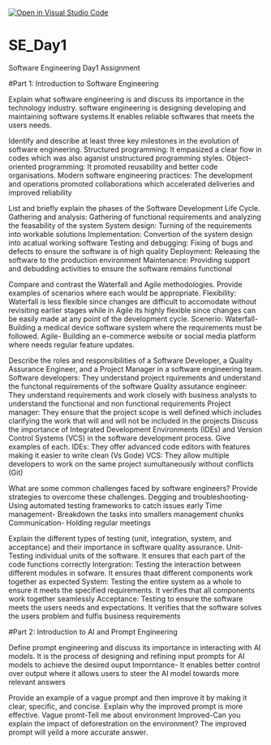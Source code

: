 [![Open in Visual Studio Code](https://classroom.github.com/assets/open-in-vscode-2e0aaae1b6195c2367325f4f02e2d04e9abb55f0b24a779b69b11b9e10269abc.svg)](https://classroom.github.com/online_ide?assignment_repo_id=18395211&assignment_repo_type=AssignmentRepo)
# SE_Day1
Software Engineering Day1 Assignment

#Part 1: Introduction to Software Engineering

Explain what software engineering is and discuss its importance in the technology industry.
software engineering is designing developing and maintaining software systems.It enables reliable softwares that meets the users needs.

Identify and describe at least three key milestones in the evolution of software engineering.
Structured programming: It empasized a clear flow in codes which was also aganist unstructured programming styles.
Object-oriented programming: It promoted reusability and better code organisations.
Modern software engineering practices: The development and operations promoted collaborations which accelerated deliveries and improved reliability


List and briefly explain the phases of the Software Development Life Cycle.
Gathering and analysis: Gathering of functional requirements and analyzing the feasability of the system
System design: Turning of the requirements into workable solutions
Implementation: Convertion of the system design into acatual working software
Testing and debugging: Fixing of bugs and defects to ensure the software is of high quality
Deployment: Releasing the software to the production environment
Maintenance: Providing support and debudding activities to ensure the software remains functional

Compare and contrast the Waterfall and Agile methodologies. Provide examples of scenarios where each would be appropriate.
Flexibility: Waterfall is less flexible since changes are difficult to accomodate without revisiting earlier stages while in Agile its highly flexible since changes can be easily made at any point of the development cycle.
Scenerio: Waterfall- Building a medical device software system where the requirements must be followed.
          Agile- Building an e-commerce website or social media platform where needs regular feature updates.

Describe the roles and responsibilities of a Software Developer, a Quality Assurance Engineer, and a Project Manager in a software engineering team.
Software developers: They understand project rquirements and understand the functonal requirements of the software
Quality assutance engineer: They understand requirements and work closely with business analysts to understand the functional and non functional requirements
Project manager: They ensure that the project scope is well defined which includes clarifying the work that will and will not be included in the projects
Discuss the importance of Integrated Development Environments (IDEs) and Version Control Systems (VCS) in the software development process. Give examples of each.
IDEs: They offer advanced code editors with features making it easier to write clean (Vs Gode)
VCS: They allow multiple developers to work on the same project sumultaneously without conflicts (Git)

What are some common challenges faced by software engineers? Provide strategies to overcome these challenges.
Degging and troubleshooting- Using automated testing frameworks to catch issues early
Time management- Breakdown the tasks into smallers management chunks
Communication- Holding regular meetings

Explain the different types of testing (unit, integration, system, and acceptance) and their importance in software quality assurance.
Unit- Testing individual units of the software. It ensures that each part of the code functions correctly
Intergration: Testing the interaction between different modules in sofware. It ensures thaat different components work together as expected
System: Testing the entire system as a whole to ensure it meets the specified requirements. It verifies that all components work together seamlessly
 Acceptance: Testing to ensure the software meets the users needs and expectations. It verifies that the software solves the users problem and fulfis business requirements



#Part 2: Introduction to AI and Prompt Engineering


Define prompt engineering and discuss its importance in interacting with AI models.
It is the process of designing and refining input prompts for AI models to achieve the desired ouput
Imporntance- It enables better control over output where it allows users to steer the AI model towards more relevant answers



Provide an example of a vague prompt and then improve it by making it clear, specific, and concise. Explain why the improved prompt is more effective.
Vague promt-Tell me about environment
Improved-Can you explain the impact of deforestration on the environment?
The improved prompt will yeild a more accurate answer.




